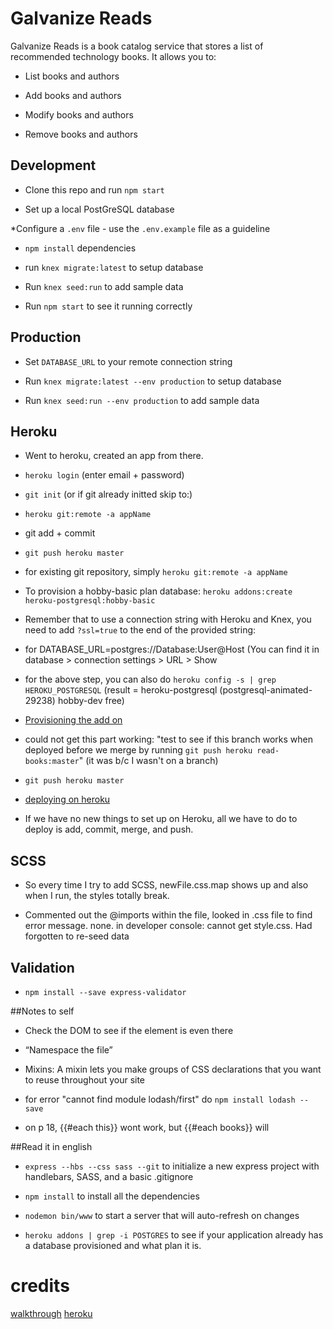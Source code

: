 # Galvanize Reads

Galvanize Reads is a book catalog service that stores a list of recommended technology books. It allows you to:

* List books and authors

* Add books and authors

* Modify books and authors

* Remove books and authors

## Development

* Clone this repo and run `npm start`

* Set up a local PostGreSQL database

*Configure a `.env` file - use the `.env.example` file as a guideline

* `npm install` dependencies

* run `knex migrate:latest` to setup database

* Run `knex seed:run` to add sample data

* Run `npm start` to see it running correctly

## Production

* Set `DATABASE_URL` to your remote connection string

* Run `knex migrate:latest --env production` to setup database

* Run `knex seed:run --env production` to add sample data

## Heroku

* Went to heroku, created an app from there. 

* `heroku login` (enter email + password)

* `git init` (or if git already initted skip to:)

* `heroku git:remote -a appName`
 
* git add + commit

* `git push heroku master`

* for existing git repository, simply `heroku git:remote -a appName`


* To provision a hobby-basic plan database: `heroku addons:create heroku-postgresql:hobby-basic`

* Remember that to use a connection string with Heroku and Knex, you need to add `?ssl=true` to the end of the provided string:

* for DATABASE_URL=postgres://Database:User@Host (You can find it in database > connection settings > URL > Show

* for the above step, you can also do `heroku config -s | grep HEROKU_POSTGRESQL` (result = heroku-postgresql (postgresql-animated-29238)  hobby-dev  free)

* [Provisioning the add on](https://devcenter.heroku.com/articles/heroku-postgresql#provisioning-the-add-on)

* could not get this part working: "test to see if this branch works when deployed before we merge by running `git push heroku read-books:master`" (it was b/c I wasn't on a branch)

* `git push heroku master`

* [deploying on heroku](https://devcenter.heroku.com/articles/git#deploying-code)

* If we have no new things to set up on Heroku, all we have to do to deploy is add, commit, merge, and push.

## SCSS

* So every time I try to add SCSS, newFile.css.map shows up and also when I run, the styles totally break. 

* Commented out the @imports within the file, looked in .css file to find error message. none. in developer console: cannot get style.css. Had forgotten to re-seed data

## Validation

* `npm install --save express-validator`

##Notes to self

* Check the DOM to see if the element is even there

* “Namespace the file”
 
* Mixins: A mixin lets you make groups of CSS declarations that you want to reuse throughout your site

* for error "cannot find module lodash/first" do `npm install lodash --save`

* on p 18, {{#each this}} wont work, but {{#each books}} will
 
##Read it in english
* `express --hbs --css sass --git` to initialize a new express project with handlebars, SASS, and a basic .gitignore

* `npm install` to install all the dependencies

* `nodemon bin/www` to start a server that will auto-refresh on changes

* `heroku addons | grep -i POSTGRES` to see if your application already has a database provisioned and what plan it is.


# credits 
[walkthrough](https://docs.google.com/document/d/1xqfe0KyJx_WavYXzn2Gdq807ur3PAAFkiwHSuseFgZA/edit#)
[heroku](https://q2-reads.herokuapp.com/)



